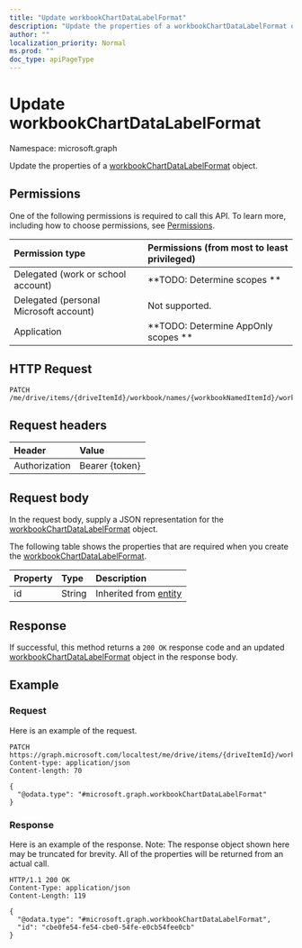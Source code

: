 ```yaml
---
title: "Update workbookChartDataLabelFormat"
description: "Update the properties of a workbookChartDataLabelFormat object."
author: ""
localization_priority: Normal
ms.prod: ""
doc_type: apiPageType
---
```


# Update workbookChartDataLabelFormat

Namespace: microsoft.graph

Update the properties of a [workbookChartDataLabelFormat](../resources/workbookchartdatalabelformat.md) object.

## Permissions
One of the following permissions is required to call this API. To learn more, including how to choose permissions, see [Permissions](/concepts/permissions-reference.md).

|Permission type|Permissions (from most to least privileged)|
|:---|:---|
|Delegated (work or school account)|**TODO: Determine scopes **|
|Delegated (personal Microsoft account)|Not supported.|
|Application|**TODO: Determine AppOnly scopes **|

## HTTP Request
<!-- {
  "blockType": "ignored"
}
-->
``` http
PATCH /me/drive/items/{driveItemId}/workbook/names/{workbookNamedItemId}/worksheet/charts/{workbookChartId}/dataLabels/format
```

## Request headers
|Header|Value|
|:---|:---|
|Authorization|Bearer {token}|

## Request body
In the request body, supply a JSON representation for the [workbookChartDataLabelFormat](../resources/workbookchartdatalabelformat.md) object.

The following table shows the properties that are required when you create the [workbookChartDataLabelFormat](../resources/workbookchartdatalabelformat.md).

|Property|Type|Description|
|:---|:---|:---|
|id|String| Inherited from [entity](../resources/entity.md)|



## Response
If successful, this method returns a `200 OK` response code and an updated [workbookChartDataLabelFormat](../resources/workbookchartdatalabelformat.md) object in the response body.

## Example

### Request
Here is an example of the request.
<!-- {
  "blockType": "request",
  "name": "update_workbookchartdatalabelformat"
}
-->
``` http
PATCH https://graph.microsoft.com/localtest/me/drive/items/{driveItemId}/workbook/names/{workbookNamedItemId}/worksheet/charts/{workbookChartId}/dataLabels/format
Content-type: application/json
Content-length: 70

{
  "@odata.type": "#microsoft.graph.workbookChartDataLabelFormat"
}
```

### Response
Here is an example of the response. Note: The response object shown here may be truncated for brevity. All of the properties will be returned from an actual call.
<!-- {
  "blockType": "response",
  "truncated": true
}
-->
``` http
HTTP/1.1 200 OK
Content-Type: application/json
Content-Length: 119

{
  "@odata.type": "#microsoft.graph.workbookChartDataLabelFormat",
  "id": "cbe0fe54-fe54-cbe0-54fe-e0cb54fee0cb"
}
```

